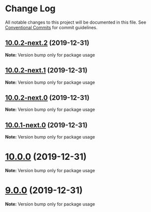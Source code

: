 # Change Log

All notable changes to this project will be documented in this file.
See [Conventional Commits](https://conventionalcommits.org) for commit guidelines.

## [10.0.2-next.2](https://github.com/solo474/lerna-tutorial/compare/usage@10.0.2-next.1...usage@10.0.2-next.2) (2019-12-31)

**Note:** Version bump only for package usage





## [10.0.2-next.1](https://github.com/solo474/lerna-tutorial/compare/usage@10.0.2-next.0...usage@10.0.2-next.1) (2019-12-31)

**Note:** Version bump only for package usage





## [10.0.2-next.0](https://github.com/solo474/lerna-tutorial/compare/usage@10.0.1-next.0...usage@10.0.2-next.0) (2019-12-31)

**Note:** Version bump only for package usage





## [10.0.1-next.0](https://github.com/solo474/lerna-tutorial/compare/usage@10.0.0...usage@10.0.1-next.0) (2019-12-31)

**Note:** Version bump only for package usage





# [10.0.0](https://github.com/solo474/lerna-tutorial/compare/usage@9.0.0...usage@10.0.0) (2019-12-31)

**Note:** Version bump only for package usage





# [9.0.0](https://github.com/solo474/lerna-tutorial/compare/usage@8.0.0...usage@9.0.0) (2019-12-31)

**Note:** Version bump only for package usage
